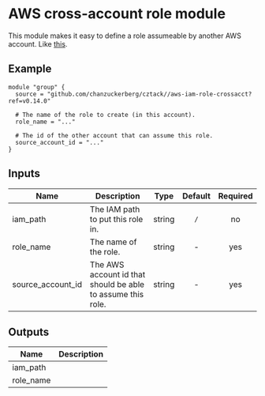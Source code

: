 # AWS cross-account role module

This module makes it easy to define a role assumeable by another AWS account. Like [this](https://docs.aws.amazon.com/IAM/latest/UserGuide/tutorial_cross-account-with-roles.html).

## Example

```hcl
module "group" {
  source = "github.com/chanzuckerberg/cztack//aws-iam-role-crossacct?ref=v0.14.0"

  # The name of the role to create (in this account).
  role_name = "..."

  # The id of the other account that can assume this role.
  source_account_id = "..."
}
```

<!-- START -->

## Inputs

| Name | Description | Type | Default | Required |
|------|-------------|:----:|:-----:|:-----:|
| iam_path | The IAM path to put this role in. | string | `/` | no |
| role_name | The name of the role. | string | - | yes |
| source_account_id | The AWS account id that should be able to assume this role. | string | - | yes |

## Outputs

| Name | Description |
|------|-------------|
| iam_path |  |
| role_name |  |

<!-- END -->
